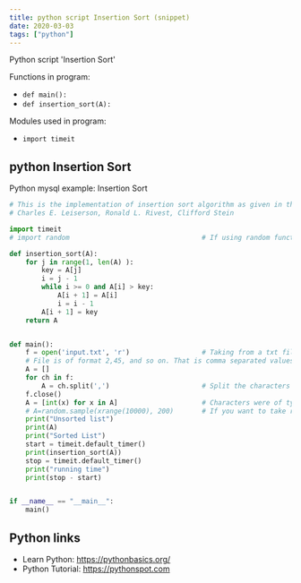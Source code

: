 ```yaml
---
title: python script Insertion Sort (snippet)
date: 2020-03-03
tags: ["python"]
---
```

Python script 'Insertion Sort'

Functions in program: 
* `def main():`
* `def insertion_sort(A):`

Modules used in program: 
* `import timeit`

## python Insertion Sort

Python mysql example: Insertion Sort

```python
# This is the implementation of insertion sort algorithm as given in the "Introduction To Algorithms" Thomas H. Cormen,
# Charles E. Leiserson, Ronald L. Rivest, Clifford Stein

import timeit
# import random                                 # If using random function for input

def insertion_sort(A):
    for j in range(1, len(A) ):
        key = A[j]
        i = j - 1
        while i >= 0 and A[i] > key:
            A[i + 1] = A[i]
            i = i - 1
        A[i + 1] = key
    return A


def main():
    f = open('input.txt', 'r')                  # Taking from a txt file named input
    # File is of format 2,45, and so on. That is comma separated values
    A = []
    for ch in f:
        A = ch.split(',')                       # Split the characters in file
    f.close()
    A = [int(x) for x in A]                     # Characters were of type 'string', converting them to 'int'
    # A=random.sample(xrange(10000), 200)       # If you want to take random input. 200 tells the size of array.
    print("Unsorted list")
    print(A)
    print("Sorted List")
    start = timeit.default_timer()
    print(insertion_sort(A))
    stop = timeit.default_timer()
    print("running time")
    print(stop - start)


if __name__ == "__main__":
    main()


```

## Python links

- Learn Python: https://pythonbasics.org/
- Python Tutorial: https://pythonspot.com
